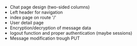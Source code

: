 - Chat page design (two-sided columns)
- Left header for navigation
- index page on route '/'
- User detail page
- Encryption/decryption of message data
- logout function and proper authentication (maybe sessions)
- Message modification trough PUT
